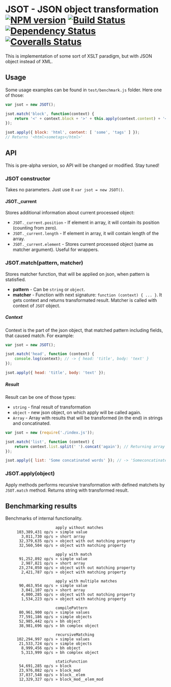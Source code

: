 # JSOT - JSON object transformation [![NPM version][npm-image]][npm-url] [![Build Status][travis-image]][travis-url] [![Dependency Status][depstat-image]][depstat-url] [![Coveralls Status][coveralls-image]][coveralls-url]

This is implementation of some sort of XSLT paradigm, but with JSON object instead of XML.

## Usage

Some usage examples can be found in `test/benchmark.js` folder. Here one of those:

```js
var jsot = new JSOT();

jsot.match('block', function(context) {
    return '<' + context.block + '>' + this.apply(context.content) + '</' + context.block + '>';
});

jsot.apply({ block: 'html', content: [ 'some', 'tags' ] });
// Returns '<html>sometags</html>'
```


## API

This is pre-alpha version, so API will be changed or modified. Stay tuned!

### JSOT constructor

Takes no parameters. Just use it `var jsot = new JSOT()`.

#### JSOT._current

Stores additional information about current processed object:

 * `JSOT._current.position` - If element in array, it will contain its position (counting from zero).
 * `JSOT._current.length` - If element in array, it will contain length of the array.
 * `JSOT._current.element` - Stores current processed object (same as matcher argument). Useful for wrappers.

### JSOT.match(pattern, matcher)

Stores matcher function, that will be applied on json, when pattern is statisfied.

* __pattern__ - Can be `string` or `object`.
* __matcher__ - Function with next signature: `function (context) { ... }`. It gets context and returns transformated result. Matcher is called with context of `JSOT` object.

##### Context

Context is the part of the json object, that matched pattern including fields, that caused match. For example:

```js
var jsot = new JSOT();

jsot.match('head', function (context) {
    console.log(context); // -> { head: 'title', body: 'text' }
});

jsot.apply({ head: 'title', body: 'text' });
```

##### Result

Result can be one of those types:

 * `string` - final result of transformation
 * `object` - new json object, on which apply will be called again.
 * `Array` - Array with results that will be transformed (in the end) in strings and concatinated.

```js
var jsot = new (require('./index.js'));

jsot.match('list', function (context) {
    return context.list.split(' ').concat('again'); // Returning array
});

jsot.apply({ list: 'Some concatinated words' }); // -> 'Someconcatinatedwordsagain'
```

### JSOT.apply(object)

Apply methods performs recursive transformation with defined matchets by `JSOT.match` method.
Returns string with transformed result.

## Benchmarking results

Benchmarks of internal functionality.

```
                      apply without matches
     103,389,431 op/s » simple value
       3,011,730 op/s » short array
      32,379,635 op/s » object with out matching property
      32,560,504 op/s » object with matching property

                      apply with match
      91,252,892 op/s » simple value
       2,987,821 op/s » short array
      23,274,050 op/s » object with out matching property
       2,421,787 op/s » object with matching property

                      apply with multiple matches
      90,463,954 op/s » simple value
       3,041,107 op/s » short array
       4,000,285 op/s » object with out matching property
       1,534,223 op/s » object with matching property

                      compilePattern
      80,961,900 op/s » simple values
      77,591,186 op/s » simple objects
      52,985,442 op/s » bh object
      38,981,696 op/s » bh complex object

                      recursiveMatching
     102,294,997 op/s » simple values
      21,533,724 op/s » simple objects
       8,999,456 op/s » bh object
       5,313,999 op/s » bh complex object

                      staticFunction
      54,691,285 op/s » block
      23,976,082 op/s » block_mod
      37,837,548 op/s » block__elem
      12,329,327 op/s » block_mod__elem_mod
```

[npm-url]: https://npmjs.org/package/jsot
[npm-image]: http://img.shields.io/npm/v/jsot.svg

[travis-url]: https://travis-ci.org/floatdrop/jsot
[travis-image]: http://img.shields.io/travis/floatdrop/jsot.svg

[depstat-url]: https://david-dm.org/floatdrop/jsot
[depstat-image]: https://david-dm.org/floatdrop/jsot.svg?theme=shields.io

[coveralls-url]: https://coveralls.io/r/floatdrop/jsot
[coveralls-image]: http://img.shields.io/coveralls/floatdrop/jsot/master.svg
